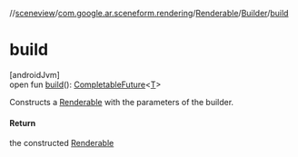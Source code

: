 //[sceneview](../../../../index.md)/[com.google.ar.sceneform.rendering](../../index.md)/[Renderable](../index.md)/[Builder](index.md)/[build](build.md)

# build

[androidJvm]\
open fun [build](build.md)(): [CompletableFuture](https://developer.android.com/reference/kotlin/java/util/concurrent/CompletableFuture.html)&lt;[T](../../-load-renderable-from-filament-gltf-task/index.md)&gt;

Constructs a [Renderable](../index.md) with the parameters of the builder.

#### Return

the constructed [Renderable](../index.md)
